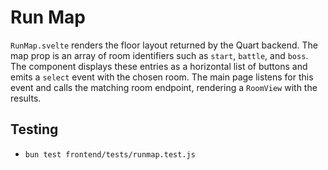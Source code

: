 # Run Map

`RunMap.svelte` renders the floor layout returned by the Quart backend. The map
prop is an array of room identifiers such as `start`, `battle`, and `boss`. The
component displays these entries as a horizontal list of buttons and emits a
`select` event with the chosen room. The main page listens for this event and
calls the matching room endpoint, rendering a `RoomView` with the results.

## Testing
- `bun test frontend/tests/runmap.test.js`
